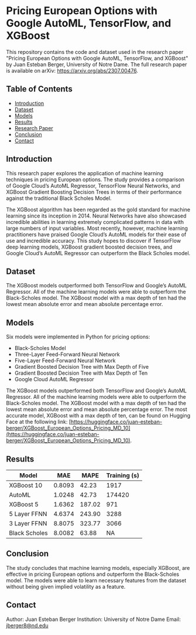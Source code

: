 # Pricing European Options with Google AutoML, TensorFlow, and XGBoost

This repository contains the code and dataset used in the research paper "Pricing European Options with Google AutoML, TensorFlow, and XGBoost" by Juan Esteban Berger, University of Notre Dame. The full research paper is available on arXiv: https://arxiv.org/abs/2307.00476.

## Table of Contents
- [Introduction](#introduction)
- [Dataset](#dataset)
- [Models](#models)
- [Results](#results)
- [Research Paper](#research-paper)
- [Conclusion](#conclusion)
- [Contact](#contact)

## Introduction
This research paper explores the application of machine learning techniques in pricing European options. The study provides a comparison of Google Cloud’s AutoML Regressor, TensorFlow Neural Networks, and XGBoost Gradient Boosting Decision Trees in terms of their performance against the traditional Black Scholes Model.

The XGBoost algorithm has been regarded as the gold standard for machine learning since its inception in 2014. Neural Networks have also showcased incredible abilities in learning extremely complicated patterns in data with large numbers of input variables. Most recently, however, machine learning practitioners have praised Google Cloud’s AutoML models for their ease of use and incredible accuracy. This study hopes to discover if TensorFlow deep learning models, XGBoost gradient boosted decision trees, and Google Cloud’s AutoML Regressor can outperform the Black Scholes model.

## Dataset
The XGBoost models outperformed both TensorFlow and Google’s AutoML Regressor. All of the machine learning models were able to outperform the Black-Scholes model. The XGBoost model with a max depth of ten had the lowest mean absolute error and mean absolute percentage error.

## Models
Six models were implemented in Python for pricing options:

- Black-Scholes Model
- Three-Layer Feed-Forward Neural Network
- Five-Layer Feed-Forward Neural Network
- Gradient Boosted Decision Tree with Max Depth of Five
- Gradient Boosted Decision Tree with Max Depth of Ten
- Google Cloud AutoML Regressor

The XGBoost models outperformed both TensorFlow and Google’s AutoML Regressor. All of the machine learning models were able to outperform the Black-Scholes model. The XGBoost model with a max depth of ten had the lowest mean absolute error and mean absolute percentage error. The most accurate model, XGBoost with a max depth of ten, can be found on Hugging Face at the following link:
[https://huggingface.co/juan-esteban-berger/XGBoost_European_Options_Pricing_MD_10](https://huggingface.co/juan-esteban-berger/XGBoost_European_Options_Pricing_MD_10).

## Results
| Model          | MAE    | MAPE   | Training (s) |
|----------------|--------|--------|--------------|
| XGBoost 10     | 0.8093 | 42.23  | 1917         |
| AutoML         | 1.0248 | 42.73  | 174420       |
| XGBoost 5      | 1.6362 | 187.02 | 971          |
| 5 Layer FFNN   | 4.6374 | 243.90 | 3288         |
| 3 Layer FFNN   | 8.8075 | 323.77 | 3066         |
| Black Scholes  | 8.0082 | 63.88  | NA           |

## Conclusion
The study concludes that machine learning models, especially XGBoost, are effective in pricing European options and outperform the Black-Scholes model. The models were able to learn necessary features from the dataset without being given implied volatility as a feature.

## Contact
Author: Juan Esteban Berger
Institution: University of Notre Dame
Email: jberger8@nd.edu
